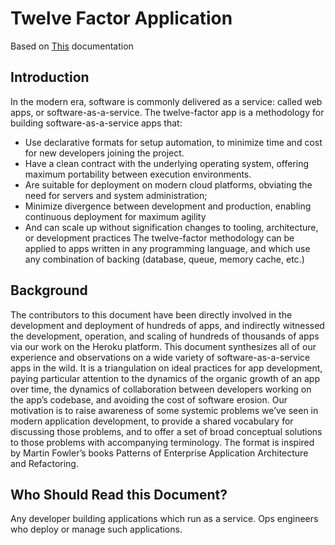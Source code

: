 # Twelve Factor Application
Based on [This](https://12factor.net/) documentation

## Introduction
In the modern era, software is commonly delivered as a service: called web apps, or software-as-a-service. The twelve-factor app is a methodology for building software-as-a-service apps that:
* Use declarative formats for setup automation, to minimize time and cost for new developers joining the project.
* Have a clean contract with the underlying operating system, offering maximum portability between execution environments.
* Are suitable for deployment on modern cloud platforms, obviating the need for servers and system administration;
* Minimize divergence between development and production, enabling continuous deployment for maximum agility
* And can scale up without signification changes to tooling, architecture, or development practices
The twelve-factor methodology can be applied to apps written in any programming language, and which use any combination of backing (database, queue, memory cache, etc.)

## Background
The contributors to this document have been directly involved in the development and deployment of hundreds of apps, and indirectly witnessed the development, operation, and scaling of hundreds of thousands of apps via our work on the Heroku platform.
This document synthesizes all of our experience and observations on a wide variety of software-as-a-service apps in the wild. It is a triangulation on ideal practices for app development, paying particular attention to the dynamics of the organic growth of an app over time, the dynamics of collaboration between developers working on the app’s codebase, and avoiding the cost of software erosion.
Our motivation is to raise awareness of some systemic problems we’ve seen in modern application development, to provide a shared vocabulary for discussing those problems, and to offer a set of broad conceptual solutions to those problems with accompanying terminology. The format is inspired by Martin Fowler’s books Patterns of Enterprise Application Architecture and Refactoring.

## Who Should Read this Document?
Any developer building applications which run as a service. Ops engineers who deploy or manage such applications.
